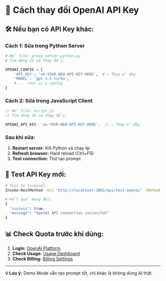 # 🔑 Cách thay đổi OpenAI API Key

## 🛠️ **Nếu bạn có API Key khác:**

### **Cách 1: Sửa trong Python Server**
```python
# Mở file: proxy-server-python.py
# Tìm dòng 22 và thay đổi:

OPENAI_CONFIG = {
    'API_KEY': 'sk-YOUR-NEW-API-KEY-HERE',  # ← Thay ở đây
    'MODEL': 'gpt-3.5-turbo',
    # ... rest của config
}
```

### **Cách 2: Sửa trong JavaScript Client**
```javascript
// Mở file: script.js  
// Tìm dòng 24 và thay đổi:

OPENAI_API_KEY: 'sk-YOUR-NEW-API-KEY-HERE',  // ← Thay ở đây
```

### **Sau khi sửa:**
1. **Restart server:** Kill Python và chạy lại
2. **Refresh browser:** Hard reload (Ctrl+F5)
3. **Test connection:** Thử tạo prompt

## 🧪 **Test API Key mới:**

```bash
# Test từ terminal:
Invoke-RestMethod -Uri "http://localhost:3001/api/test-openai" -Method Get

# Kết quả mong đợi:
{
  "success": true,
  "message": "OpenAI API connection successful"  
}
```

## 📊 **Check Quota trước khi dùng:**

1. **Login:** [OpenAI Platform](https://platform.openai.com/)
2. **Check Usage:** [Usage Dashboard](https://platform.openai.com/usage)
3. **Check Billing:** [Billing Settings](https://platform.openai.com/account/billing)

---

**💡 Lưu ý:** Demo Mode vẫn tạo prompt tốt, chỉ khác là không dùng AI thật.
